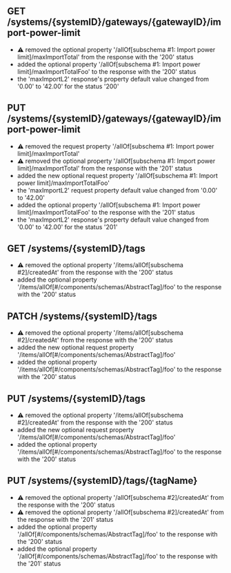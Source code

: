 ## GET /systems/{systemID}/gateways/{gatewayID}/import-power-limit

- :warning: removed the optional property '/allOf[subschema #1: Import power
  limit]/maxImportTotal' from the response with the '200' status
- added the optional property '/allOf[subschema #1: Import power
  limit]/maxImportTotalFoo' to the response with the '200' status
- the 'maxImportL2' response's property default value changed from '0.00' to
  '42.00' for the status '200'

## PUT /systems/{systemID}/gateways/{gatewayID}/import-power-limit

- :warning: removed the request property '/allOf[subschema #1: Import power
  limit]/maxImportTotal'
- :warning: removed the optional property '/allOf[subschema #1: Import power
  limit]/maxImportTotal' from the response with the '201' status
- added the new optional request property '/allOf[subschema #1: Import power
  limit]/maxImportTotalFoo'
- the 'maxImportL2' request property default value changed from '0.00' to
  '42.00'
- added the optional property '/allOf[subschema #1: Import power
  limit]/maxImportTotalFoo' to the response with the '201' status
- the 'maxImportL2' response's property default value changed from '0.00' to
  '42.00' for the status '201'

## GET /systems/{systemID}/tags

- :warning: removed the optional property '/items/allOf[subschema #2]/createdAt'
  from the response with the '200' status
- added the optional property
  '/items/allOf[#/components/schemas/AbstractTag]/foo' to the response with the
  '200' status

## PATCH /systems/{systemID}/tags

- :warning: removed the optional property '/items/allOf[subschema #2]/createdAt'
  from the response with the '200' status
- added the new optional request property
  '/items/allOf[#/components/schemas/AbstractTag]/foo'
- added the optional property
  '/items/allOf[#/components/schemas/AbstractTag]/foo' to the response with the
  '200' status

## PUT /systems/{systemID}/tags

- :warning: removed the optional property '/items/allOf[subschema #2]/createdAt'
  from the response with the '200' status
- added the new optional request property
  '/items/allOf[#/components/schemas/AbstractTag]/foo'
- added the optional property
  '/items/allOf[#/components/schemas/AbstractTag]/foo' to the response with the
  '200' status

## PUT /systems/{systemID}/tags/{tagName}

- :warning: removed the optional property '/allOf[subschema #2]/createdAt' from
  the response with the '200' status
- :warning: removed the optional property '/allOf[subschema #2]/createdAt' from
  the response with the '201' status
- added the optional property '/allOf[#/components/schemas/AbstractTag]/foo' to
  the response with the '200' status
- added the optional property '/allOf[#/components/schemas/AbstractTag]/foo' to
  the response with the '201' status
